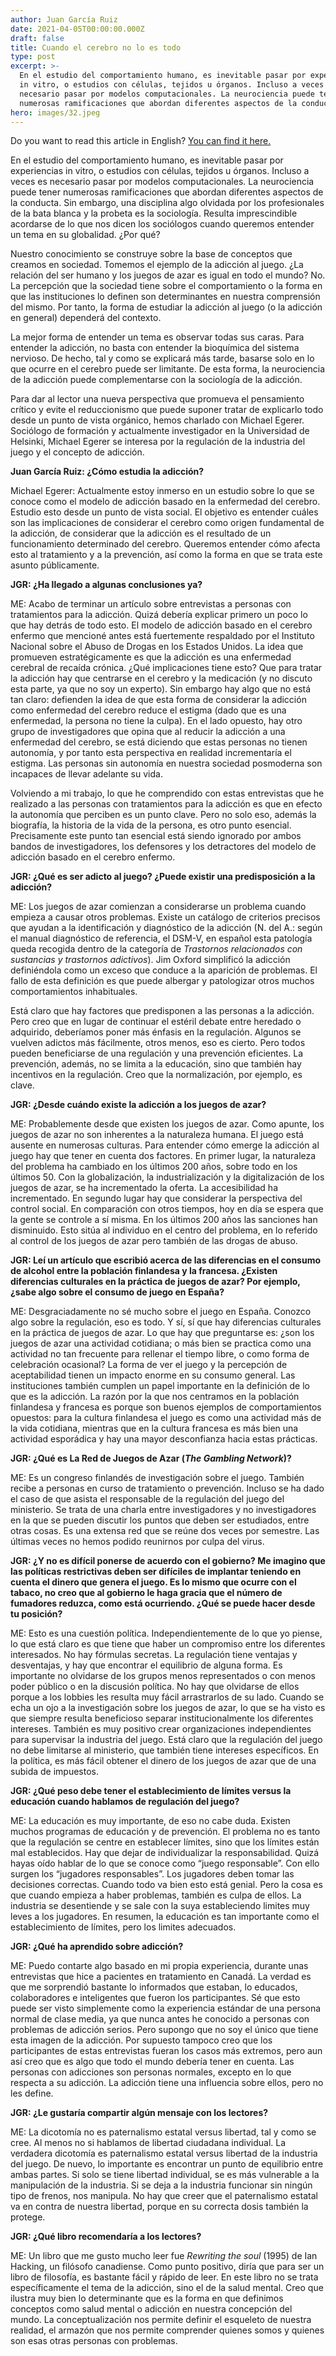 ```yaml
---
author: Juan García Ruiz
date: 2021-04-05T00:00:00.000Z
draft: false
title: Cuando el cerebro no lo es todo
type: post
excerpt: >-
  En el estudio del comportamiento humano, es inevitable pasar por experiencias
  in vitro, o estudios con células, tejidos u órganos. Incluso a veces es
  necesario pasar por modelos computacionales. La neurociencia puede tener
  numerosas ramificaciones que abordan diferentes aspectos de la conducta.
hero: images/32.jpeg
---
```

<span class="clarification-box">
Do you want to read this article in English? <a href="/When-the-brain-falls-short">You can find it here.</a>
</span>

En el estudio del comportamiento humano, es inevitable pasar por experiencias in vitro, o estudios con células, tejidos u órganos. Incluso a veces es necesario pasar por modelos computacionales. La neurociencia puede tener numerosas ramificaciones que abordan diferentes aspectos de la conducta. Sin embargo, una disciplina algo olvidada por los profesionales de la bata blanca y la probeta es la sociología. Resulta imprescindible acordarse de lo que nos dicen los sociólogos cuando queremos entender un tema en su globalidad. ¿Por qué?

Nuestro conocimiento se construye sobre la base de conceptos que creamos en sociedad. Tomemos el ejemplo de la adicción al juego. ¿La relación del ser humano y los juegos de azar es igual en todo el mundo? No. La percepción que la sociedad tiene sobre el comportamiento o la forma en que las instituciones lo definen son determinantes en nuestra comprensión del mismo. Por tanto, la forma de estudiar la adicción al juego (o la adicción en general) dependerá del contexto. 

La mejor forma de entender un tema es observar todas sus caras. Para entender la adicción, no basta con entender la bioquímica del sistema nervioso. De hecho, tal y como se explicará más tarde, basarse solo en lo que ocurre en el cerebro puede ser limitante. De esta forma, la neurociencia de la adicción puede complementarse con la sociología de la adicción. 

Para dar al lector una nueva perspectiva que promueva el pensamiento crítico y evite el reduccionismo que puede suponer tratar de explicarlo todo desde un punto de vista orgánico, hemos charlado con Michael Egerer. Sociólogo de formación y actualmente investigador en la Universidad de Helsinki, Michael Egerer se interesa por la regulación de la industria del juego y el concepto de adicción.

**Juan García Ruiz: ¿Cómo estudia la adicción?**

Michael Egerer: Actualmente estoy inmerso en un estudio sobre lo que se conoce como el modelo de adicción basado en la enfermedad del cerebro. Estudio esto desde un punto de vista social. El objetivo es entender cuáles son las implicaciones de considerar el cerebro como origen fundamental de la adicción, de considerar que la adicción es el resultado de un funcionamiento determinado del cerebro. Queremos entender cómo afecta esto al tratamiento y a la prevención, así como la forma en que se trata este asunto públicamente.

**JGR: ¿Ha llegado a algunas conclusiones ya?**

ME: Acabo de terminar un artículo sobre entrevistas a personas con tratamientos para la adicción. Quizá debería explicar primero un poco lo que hay detrás de todo esto. El modelo de adicción basado en el cerebro enfermo que mencioné antes está fuertemente respaldado por el Instituto Nacional sobre el Abuso de Drogas en los Estados Unidos. La idea que promueven estratégicamente es que la adicción es una enfermedad cerebral de recaída crónica. ¿Qué implicaciones tiene esto? Que para tratar la adicción hay que centrarse en el cerebro y la medicación (y no discuto esta parte, ya que no soy un experto). Sin embargo hay algo que no está tan claro: defienden la idea de que esta forma de considerar la adicción como enfermedad del cerebro reduce el estigma (dado que es una enfermedad, la persona no tiene la culpa). En el lado opuesto, hay otro grupo de investigadores que opina que al reducir la adicción a una enfermedad del cerebro, se está diciendo que estas personas no tienen autonomía, y por tanto esta perspectiva en realidad incrementaría el estigma. Las personas sin autonomía en nuestra sociedad posmoderna son incapaces de llevar adelante su vida.

Volviendo a mi trabajo, lo que he comprendido con estas entrevistas que he realizado a las personas con tratamientos para la adicción es que en efecto la autonomía que perciben es un punto clave. Pero no solo eso, además la biografía, la historia de la vida de la persona, es otro punto esencial. Precisamente este punto tan esencial está siendo ignorado por ambos bandos de investigadores, los defensores y los detractores del modelo de adicción basado en el cerebro enfermo.

**JGR: ¿Qué es ser adicto al juego? ¿Puede existir una predisposición a la adicción?**

ME: Los juegos de azar comienzan a considerarse un problema cuando empieza a causar otros problemas. Existe un catálogo de criterios precisos que ayudan a la identificación y diagnóstico de la adicción (N. del A.: según el manual diagnóstico de referencia, el DSM-V, en español esta patología queda recogida dentro de la categoría de *Trastornos relacionados con sustancias y trastornos adictivos*). Jim Oxford simplificó la adicción definiéndola como un exceso que conduce a la aparición de problemas. El fallo de esta definición es que puede albergar y patologizar otros muchos comportamientos inhabituales.

Está claro que hay factores que predisponen a las personas a la adicción. Pero creo que en lugar de continuar el estéril debate entre heredado o adquirido, deberíamos poner más énfasis en la regulación. Algunos se vuelven adictos más fácilmente, otros menos, eso es cierto. Pero todos pueden beneficiarse de una regulación y una prevención eficientes. La prevención, además, no se limita a la educación, sino que también hay incentivos en la regulación. Creo que la normalización, por ejemplo, es clave.

**JGR: ¿Desde cuándo existe la adicción a los juegos de azar?**

ME: Probablemente desde que existen los juegos de azar. Como apunte, los juegos de azar no son inherentes a la naturaleza humana. El juego está ausente en numerosas culturas. Para entender cómo emerge la adicción al juego hay que tener en cuenta dos factores. En primer lugar, la naturaleza del problema ha cambiado en los últimos 200 años, sobre todo en los últimos 50. Con la globalización, la industrialización y la digitalización de los juegos de azar, se ha incrementado la oferta. La accesibilidad ha incrementado. En segundo lugar hay que considerar la perspectiva del control social. En comparación con otros tiempos, hoy en día se espera que la gente se controle a sí misma. En los últimos 200 años las sanciones han disminuido. Esto sitúa al individuo en el centro del problema, en lo referido al control de los juegos de azar pero también de las drogas de abuso.

**JGR: Leí un artículo que escribió acerca de las diferencias en el consumo de alcohol entre la población finlandesa y la francesa. ¿Existen diferencias culturales en la práctica de juegos de azar? Por ejemplo, ¿sabe algo sobre el consumo de juego en España?**

ME: Desgraciadamente no sé mucho sobre el juego en España. Conozco algo sobre la regulación, eso es todo. Y sí, sí que hay diferencias culturales en la práctica de juegos de azar. Lo que hay que preguntarse es: ¿son los juegos de azar una actividad cotidiana; o más bien se practica como una actividad no tan frecuente para rellenar el tiempo libre, o como forma de celebración ocasional? La forma de ver el juego y la percepción de aceptabilidad tienen un impacto enorme en su consumo general. Las instituciones también cumplen un papel importante en la definición de lo que es la adicción. La razón por la que nos centramos en la población finlandesa y francesa es porque son buenos ejemplos de comportamientos opuestos: para la cultura finlandesa el juego es como una actividad más de la vida cotidiana, mientras que en la cultura francesa es más bien una actividad esporádica y hay una mayor desconfianza hacia estas prácticas.

**JGR: ¿Qué es La Red de Juegos de Azar (*The Gambling Network*)?**

ME: Es un congreso finlandés de investigación sobre el juego. También recibe a personas en curso de tratamiento o prevención. Incluso se ha dado el caso de que asista el responsable de la regulación del juego del ministerio. Se trata de una charla entre investigadores y no investigadores en la que se pueden discutir los puntos que deben ser estudiados, entre otras cosas. Es una extensa red que se reúne dos veces por semestre. Las últimas veces no hemos podido reunirnos por culpa del virus.

**JGR: ¿Y no es difícil ponerse de acuerdo con el gobierno? Me imagino que las políticas restrictivas deben ser difíciles de implantar teniendo en cuenta el dinero que genera el juego. Es lo mismo que ocurre con el tabaco, no creo que al gobierno le haga gracia que el número de fumadores reduzca, como está ocurriendo. ¿Qué se puede hacer desde tu posición?**

ME: Esto es una cuestión política. Independientemente de lo que yo piense, lo que está claro es que tiene que haber un compromiso entre los diferentes interesados. No hay fórmulas secretas. La regulación tiene ventajas y desventajas, y hay que encontrar el equilibrio de alguna forma. Es importante no olvidarse de los grupos menos representados o con menos poder público o en la discusión política. No hay que olvidarse de ellos porque a los lobbies les resulta muy fácil arrastrarlos de su lado. Cuando se echa un ojo a la investigación sobre los juegos de azar, lo que se ha visto es que siempre resulta beneficioso separar institucionalmente los diferentes intereses. También es muy positivo crear organizaciones independientes para supervisar la industria del juego. Está claro que la regulación del juego no debe limitarse al ministerio, que también tiene intereses específicos. En la política, es más fácil obtener el dinero de los juegos de azar que de una subida de impuestos.

**JGR: ¿Qué peso debe tener el establecimiento de límites versus la educación cuando hablamos de regulación del juego?**

ME: La educación es muy importante, de eso no cabe duda. Existen muchos programas de educación y de prevención. El problema no es tanto que la regulación se centre en establecer límites, sino que los límites están mal establecidos. Hay que dejar de individualizar la responsabilidad. Quizá hayas oído hablar de lo que se conoce como “juego responsable”. Con ello surgen los “jugadores responsables”. Los jugadores deben tomar las decisiones correctas. Cuando todo va bien esto está genial. Pero la cosa es que cuando empieza a haber problemas, también es culpa de ellos. La industria se desentiende y se sale con la suya estableciendo limites muy leves a los jugadores. En resumen, la educación es tan importante como el establecimiento de límites, pero los limites adecuados.

**JGR: ¿Qué ha aprendido sobre adicción?**

ME: Puedo contarte algo basado en mi propia experiencia, durante unas entrevistas que hice a pacientes en tratamiento en Canadá. La verdad es que me sorprendió bastante lo informados que estaban, lo educados, colaboradores e inteligentes que fueron los participantes. Sé que esto puede ser visto simplemente como la experiencia estándar de una persona normal de clase media, ya que nunca antes he conocido a personas con problemas de adicción serios. Pero supongo que no soy el único que tiene esta imagen de la adicción. Por supuesto tampoco creo que los participantes de estas entrevistas fueran los casos más extremos, pero aun así creo que es algo que todo el mundo debería tener en cuenta. Las personas con adicciones son personas normales, excepto en lo que respecta a su adicción. La adicción tiene una influencia sobre ellos, pero no les define.

**JGR: ¿Le gustaría compartir algún mensaje con los lectores?**

ME: La dicotomía no es paternalismo estatal versus libertad, tal y como se cree. Al menos no si hablamos de libertad ciudadana individual. La verdadera dicotomía es paternalismo estatal versus libertad de la industria del juego. De nuevo, lo importante es encontrar un punto de equilibrio entre ambas partes. Si solo se tiene libertad individual, se es más vulnerable a la manipulación de la industria. Si se deja a la industria funcionar sin ningún tipo de frenos, nos manipula. No hay que creer que el paternalismo estatal va en contra de nuestra libertad, porque en su correcta dosis también la protege.

**JGR: ¿Qué libro recomendaría a los lectores?**

ME: Un libro que me gusto mucho leer fue *Rewriting the soul* (1995) de Ian Hacking, un filósofo canadiense. Como punto positivo, diría que para ser un libro de filosofía, es bastante fácil y rápido de leer. En este libro no se trata específicamente el tema de la adicción, sino el de la salud mental. Creo que ilustra muy bien lo determinante que es la forma en que definimos conceptos como salud mental o adicción en nuestra concepción del mundo. La conceptualización nos permite definir el esqueleto de nuestra realidad, el armazón que nos permite comprender quienes somos y quienes son esas otras personas con problemas.
